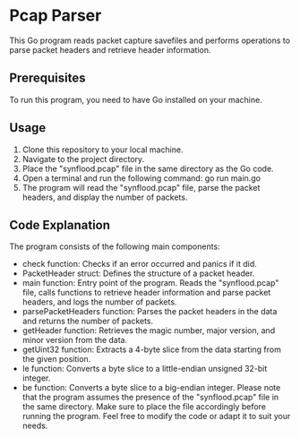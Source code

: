 # Pcap Parser
This Go program reads packet capture savefiles and performs operations to parse packet headers and retrieve header information.
## Prerequisites
To run this program, you need to have Go installed on your machine.
## Usage
1. Clone this repository to your local machine.
2. Navigate to the project directory.
3. Place the "synflood.pcap" file in the same directory as the Go code.
4. Open a terminal and run the following command:
   go run main.go
5. The program will read the "synflood.pcap" file, parse the packet headers, and display the number of packets.
## Code Explanation
The program consists of the following main components:
-  check  function: Checks if an error occurred and panics if it did.
-  PacketHeader  struct: Defines the structure of a packet header.
-  main  function: Entry point of the program. Reads the "synflood.pcap" file, calls functions to retrieve header information and parse packet headers, and logs the number of packets.
-  parsePacketHeaders  function: Parses the packet headers in the data and returns the number of packets.
-  getHeader  function: Retrieves the magic number, major version, and minor version from the data.
-  getUint32  function: Extracts a 4-byte slice from the data starting from the given position.
-  le  function: Converts a byte slice to a little-endian unsigned 32-bit integer.
-  be  function: Converts a byte slice to a big-endian integer.
   Please note that the program assumes the presence of the "synflood.pcap" file in the same directory. Make sure to place the file accordingly before running the program.
   Feel free to modify the code or adapt it to suit your needs.
